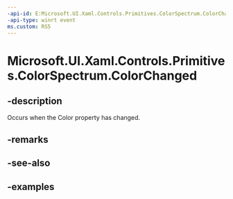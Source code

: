 ```yaml
---
-api-id: E:Microsoft.UI.Xaml.Controls.Primitives.ColorSpectrum.ColorChanged
-api-type: winrt event
ms.custom: RS5
---
```

<!-- Event syntax.
public event TypedEventHandler ColorChanged<ColorSpectrum, ColorChangedEventArgs>
-->

# Microsoft.UI.Xaml.Controls.Primitives.ColorSpectrum.ColorChanged


## -description

Occurs when the Color property has changed.


## -remarks


## -see-also


## -examples


